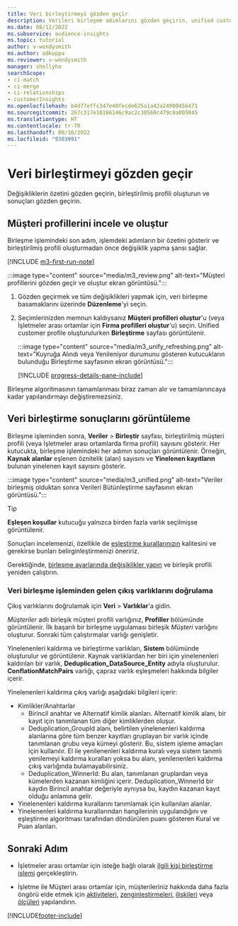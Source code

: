 ```yaml
---
title: Veri birleştirmeyi gözden geçir
description: Verileri birleşme adımlarını gözden geçirin, unified customer profile oluşturun ve sonuçları gözden geçirin
ms.date: 08/12/2022
ms.subservice: audience-insights
ms.topic: tutorial
author: v-wendysmith
ms.author: adkuppa
ms.reviewer: v-wendysmith
manager: shellyha
searchScope:
- ci-match
- ci-merge
- ci-relationships
- customerInsights
ms.openlocfilehash: b4d77effc347e40fecde625a1a42a24900456471
ms.sourcegitcommit: 267c317e10166146c9ac2c30560c479c9a005845
ms.translationtype: HT
ms.contentlocale: tr-TR
ms.lasthandoff: 08/16/2022
ms.locfileid: "9303991"
---
```

# <a name="review-data-unification"></a>Veri birleştirmeyi gözden geçir

Değişikliklerin özetini gözden geçirin, birleştirilmiş profili oluşturun ve sonuçları gözden geçirin.

## <a name="review-and-create-customer-profiles"></a>Müşteri profillerini incele ve oluştur

Birleşme işlemindeki son adım, işlemdeki adımların bir özetini gösterir ve birleştirilmiş profili oluşturmadan önce değişiklik yapma şansı sağlar.

[!INCLUDE [m3-first-run-note](includes/m3-first-run-note.md)]

:::image type="content" source="media/m3_review.png" alt-text="Müşteri profillerini gözden geçir ve oluştur ekran görüntüsü.":::

1. Gözden geçirmek ve tüm değişiklikleri yapmak için, veri birleşme basamaklarını üzerinde **Düzenleme**'yi seçin.

1. Seçimlerinizden memnun kaldıysanız **Müşteri profilleri oluştur**'u (veya İşletmeler arası ortamlar için **Firma profilleri oluştur**'u) seçin. Unified customer profile oluşturulurken **Birleştirme** sayfası görüntülenir.

   :::image type="content" source="media/m3_unify_refreshing.png" alt-text="Kuyruğa Alındı veya Yenileniyor durumunu gösteren kutucukların bulunduğu Birleştirme sayfasının ekran görüntüsü.":::

   [!INCLUDE [progress-details-pane-include](includes/progress-details-pane.md)]

Birleşme algoritmasının tamamlanması biraz zaman alır ve tamamlanıncaya kadar yapılandırmayı değiştiremezsiniz.

## <a name="view-the-results-of-data-unification"></a>Veri birleştirme sonuçlarını görüntüleme

Birleşme işleminden sonra, **Veriler** > **Birleştir** sayfası, birleştirilmiş müşteri profili (veya İşletmeler arası ortamlarda firma profili) sayısını gösterir. Her kutucukta, birleşme işlemindeki her adımın sonuçları görüntülenir. Örneğin, **Kaynak alanlar** eşlenen öznitelik (alan) sayısını ve **Yinelenen kayıtların** bulunan yinelenen kayıt sayısını gösterir.

:::image type="content" source="media/m3_unified.png" alt-text="Veriler birleşmiş olduktan sonra Verileri Bütünleştirme sayfasının ekran görüntüsü.":::

> [!TIP]
> **Eşleşen koşullar** kutucuğu yalnızca birden fazla varlık seçilmişse görüntülenir.

Sonuçları incelemenizi, özellikle de [eşleştirme kurallarınızın](data-unification-update.md#manage-match-rules) kalitesini ve gerekirse bunları belirginleştirmenizi öneririz.

Gerektiğinde, [birleşme ayarlarında değişiklikler yapın](data-unification-update.md) ve birleşik profili yeniden çalıştırın.

### <a name="verify-output-entities-from-data-unification"></a>Veri birleşme işleminden gelen çıkış varlıklarını doğrulama

Çıkış varlıklarını doğrulamak için **Veri** > **Varlıklar**'a gidin.

*Müşteriler* adlı birleşik müşteri profili varlığınız, **Profiller** bölümünde görüntülenir. İlk başarılı bir birleşme uygulaması birleşik *Müşteri* varlığını oluşturur. Sonraki tüm çalıştırmalar varlığı genişletir.

Yinelenenleri kaldırma ve birleştirme varlıkları, **Sistem** bölümünde oluşturulur ve görüntülenir. Kaynak varlıklardan her biri için yinelenenleri kaldırılan bir varlık, **Deduplication_DataSource_Entity** adıyla oluşturulur. **ConflationMatchPairs** varlığı, çapraz varlık eşleşmeleri hakkında bilgiler içerir.

Yinelenenleri kaldırma çıkış varlığı aşağıdaki bilgileri içerir:
- Kimlikler/Anahtarlar
  - Birincil anahtar ve Alternatif kimlik alanları. Alternatif kimlik alanı, bir kayıt için tanımlanan tüm diğer kimliklerden oluşur.
  - Deduplication_GroupId alanı, belirtilen yinelenenleri kaldırma alanlarına göre tüm benzer kayıtları gruplayan bir varlık içinde tanımlanan grubu veya kümeyi gösterir. Bu, sistem işleme amaçları için kullanılır. El ile yenilenenleri kaldırma kuralı veya sistem tanımlı yenilemeyi kaldırma kuralları yoksa bu alanı, yenilenenleri kaldırma çıkış varlığında bulamayabilirsiniz.
  - Deduplication_WinnerId: Bu alan, tanımlanan gruplardan veya kümelerden kazanan kimliğini içerir. Deduplication_WinnerId bir kaydın Birincil anahtar değeriyle aynıysa bu, kaydın kazanan kayıt olduğu anlamına gelir.
- Yinelenenleri kaldırma kurallarını tanımlamak için kullanılan alanlar.
- Yinelenenleri kaldırma kurallarından hangilerinin uygulandığını ve eşleştirme algoritması tarafından döndürülen puanı gösteren Kural ve Puan alanları.

## <a name="next-step"></a>Sonraki Adım

- İşletmeler arası ortamlar için isteğe bağlı olarak [ilgili kişi birleştirme işlemi](data-unification-contacts.md) gerçekleştirin.

- İşletme ile Müşteri arası ortamlar için, müşterileriniz hakkında daha fazla öngörü elde etmek için [aktiviteleri](activities.md), [zenginleştirmeleri](enrichment-hub.md), [ilişkileri](relationships.md) veya [ölçüleri](measures.md) yapılandırın.

[!INCLUDE[footer-include](includes/footer-banner.md)]
